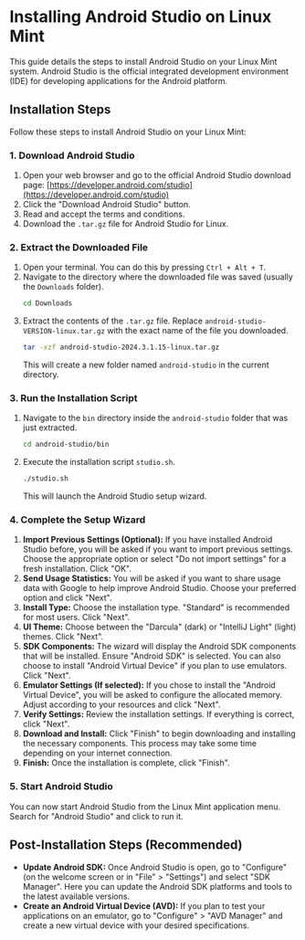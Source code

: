 # Installing Android Studio on Linux Mint

This guide details the steps to install Android Studio on your Linux Mint system. Android Studio is the official integrated development environment (IDE) for developing applications for the Android platform.

## Installation Steps

Follow these steps to install Android Studio on your Linux Mint:

### 1. Download Android Studio

1.  Open your web browser and go to the official Android Studio download page: [https://developer.android.com/studio](https://developer.android.com/studio)
2.  Click the "Download Android Studio" button.
3.  Read and accept the terms and conditions.
4.  Download the `.tar.gz` file for Android Studio for Linux.

### 2. Extract the Downloaded File

1.  Open your terminal. You can do this by pressing `Ctrl + Alt + T`.
2.  Navigate to the directory where the downloaded file was saved (usually the `Downloads` folder).
    ```bash
    cd Downloads
    ```
3.  Extract the contents of the `.tar.gz` file. Replace `android-studio-VERSION-linux.tar.gz` with the exact name of the file you downloaded.
    ```bash
    tar -xzf android-studio-2024.3.1.15-linux.tar.gz
    ```
    This will create a new folder named `android-studio` in the current directory.

### 3. Run the Installation Script

1.  Navigate to the `bin` directory inside the `android-studio` folder that was just extracted.
    ```bash
    cd android-studio/bin
    ```
2.  Execute the installation script `studio.sh`.
    ```bash
    ./studio.sh
    ```
    This will launch the Android Studio setup wizard.

### 4. Complete the Setup Wizard

1.  **Import Previous Settings (Optional):** If you have installed Android Studio before, you will be asked if you want to import previous settings. Choose the appropriate option or select "Do not import settings" for a fresh installation. Click "OK".
2.  **Send Usage Statistics:** You will be asked if you want to share usage data with Google to help improve Android Studio. Choose your preferred option and click "Next".
3.  **Install Type:** Choose the installation type. "Standard" is recommended for most users. Click "Next".
4.  **UI Theme:** Choose between the "Darcula" (dark) or "IntelliJ Light" (light) themes. Click "Next".
5.  **SDK Components:** The wizard will display the Android SDK components that will be installed. Ensure "Android SDK" is selected. You can also choose to install "Android Virtual Device" if you plan to use emulators. Click "Next".
6.  **Emulator Settings (If selected):** If you chose to install the "Android Virtual Device", you will be asked to configure the allocated memory. Adjust according to your resources and click "Next".
7.  **Verify Settings:** Review the installation settings. If everything is correct, click "Next".
8.  **Download and Install:** Click "Finish" to begin downloading and installing the necessary components. This process may take some time depending on your internet connection.
9.  **Finish:** Once the installation is complete, click "Finish".

### 5. Start Android Studio

You can now start Android Studio from the Linux Mint application menu. Search for "Android Studio" and click to run it.

## Post-Installation Steps (Recommended)

* **Update Android SDK:** Once Android Studio is open, go to "Configure" (on the welcome screen or in "File" > "Settings") and select "SDK Manager". Here you can update the Android SDK platforms and tools to the latest available versions.
* **Create an Android Virtual Device (AVD):** If you plan to test your applications on an emulator, go to "Configure" > "AVD Manager" and create a new virtual device with your desired specifications.
